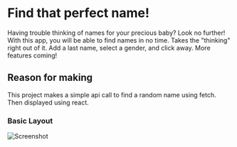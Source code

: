 # Find that perfect name!

Having trouble thinking of names for your precious baby? Look no further! With this app, you will be able to find names in no time. Takes the "thinking" right out of it. Add a last name, select a gender, and click away. More features coming! 

## Reason for making

This project makes a simple api call to find a random name using fetch. Then displayed using react.

### Basic Layout

![Screenshot](https://i.imgur.com/SpJdgZR.png)
